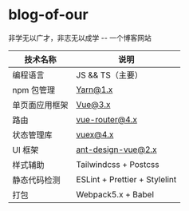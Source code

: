 # blog-of-our
非学无以广才，非志无以成学  -- 一个博客网站

| 技术名称 | 说明   |
|  ----  | ----  |
|编程语言	|JS && TS（主要）|
|npm 包管理	|Yarn@1.x|
|单页面应用框架	|Vue@3.x|
|路由	|vue-router@4.x|
|状态管理库	|vuex@4.x|
|UI 框架|	ant-design-vue@2.x|
|样式辅助	|Tailwindcss + Postcss|
|静态代码检测|	ESLint + Prettier + Stylelint|
|打包 |	Webpack5.x + Babel|
